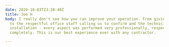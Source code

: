 ```yaml
---
date: 2020-10-03T23:20:40Z
title: Joe H
body: I really don't see how you can improve your operation. From giving us the estimate,
  to the respectful office staff calling us to confirm and the technicians doing the
  installation - every aspect was performed very professionally, respectfully, and
  completely. This is our best experience ever with any contractor.

---
```

